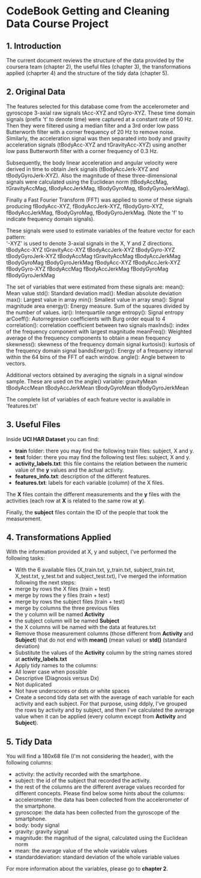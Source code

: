 # CodeBook Getting and Cleaning Data Course Project

## 1. Introduction

The current document reviews the structure of the data provided by the coursera team (chapter 2),  the useful files (chapter 3), the transformations applied (chaprter 4) and the structure of the tidy data (chapter 5).

## 2. Original Data

The features selected for this database come from the accelerometer and gyroscope 3-axial raw signals tAcc-XYZ and tGyro-XYZ. These time domain signals (prefix 't' to denote time) were captured at a constant rate of 50 Hz. Then they were filtered using a median filter and a 3rd order low pass Butterworth filter with a corner frequency of 20 Hz to remove noise. Similarly, the acceleration signal was then separated into body and gravity acceleration signals (tBodyAcc-XYZ and tGravityAcc-XYZ) using another low pass Butterworth filter with a corner frequency of 0.3 Hz. 

Subsequently, the body linear acceleration and angular velocity were derived in time to obtain Jerk signals (tBodyAccJerk-XYZ and tBodyGyroJerk-XYZ). Also the magnitude of these three-dimensional signals were calculated using the Euclidean norm (tBodyAccMag, tGravityAccMag, tBodyAccJerkMag, tBodyGyroMag, tBodyGyroJerkMag). 

Finally a Fast Fourier Transform (FFT) was applied to some of these signals producing fBodyAcc-XYZ, fBodyAccJerk-XYZ, fBodyGyro-XYZ, fBodyAccJerkMag, fBodyGyroMag, fBodyGyroJerkMag. (Note the 'f' to indicate frequency domain signals). 

These signals were used to estimate variables of the feature vector for each pattern:  
'-XYZ' is used to denote 3-axial signals in the X, Y and Z directions.
tBodyAcc-XYZ
tGravityAcc-XYZ
tBodyAccJerk-XYZ
tBodyGyro-XYZ
tBodyGyroJerk-XYZ
tBodyAccMag
tGravityAccMag
tBodyAccJerkMag
tBodyGyroMag
tBodyGyroJerkMag
fBodyAcc-XYZ
fBodyAccJerk-XYZ
fBodyGyro-XYZ
fBodyAccMag
fBodyAccJerkMag
fBodyGyroMag
fBodyGyroJerkMag

The set of variables that were estimated from these signals are: 
mean(): Mean value
std(): Standard deviation
mad(): Median absolute deviation 
max(): Largest value in array
min(): Smallest value in array
sma(): Signal magnitude area
energy(): Energy measure. Sum of the squares divided by the number of values. 
iqr(): Interquartile range 
entropy(): Signal entropy
arCoeff(): Autorregresion coefficients with Burg order equal to 4
correlation(): correlation coefficient between two signals
maxInds(): index of the frequency component with largest magnitude
meanFreq(): Weighted average of the frequency components to obtain a mean frequency
skewness(): skewness of the frequency domain signal 
kurtosis(): kurtosis of the frequency domain signal 
bandsEnergy(): Energy of a frequency interval within the 64 bins of the FFT of each window.
angle(): Angle between to vectors.

Additional vectors obtained by averaging the signals in a signal window sample. These are used on the angle() variable:
gravityMean
tBodyAccMean
tBodyAccJerkMean
tBodyGyroMean
tBodyGyroJerkMean

The complete list of variables of each feature vector is available in 'features.txt'

## 3. Useful Files
Inside **UCI HAR Dataset** you can find:
* **train** folder: there you may find the following train files: subject, X and y.
* **test** folder: there you may find the following test files: subject, X and y.
* **activity_labels.txt**: this file contains the relation between the numeric value of the **y** values and the actual activity.
* **features_info.txt**: description of the different features.
* **features.txt**: labels for each variable (column) of the X files.

The **X** files contain the different measurements and the **y** files with the activities (each row at **X** is related to the same row at **y**).

Finally, the **subject** files contain the ID of the people that took the measurement.

## 4. Transformations Applied

With the information provided at X, y and subject, I've performed the following tasks:
* With the 6 available files (X_train.txt, y_train.txt, subject_train.txt, X_test.txt, y_test.txt and subject_test.txt), I've merged the information following the next steps:
 * merge by rows the X files (train + test)
 * merge by rows the y files (train + test)
 * merge by rows the subject files (train + test)
 * merge by columns the three previous files
 * the y column will be named **Activity**
 * the subject column will be named **Subject**
 * the X columns will be named with the data at features.txt
* Remove those measurement columns (those different from **Activity** and **Subject**) that do not end with **mean()** (mean value) or **std()** (standard deviation)
* Substitute the values of the **Activity** column by the string names stored at **activity_labels.txt**
* Apply tidy names to the columns:
 * All lower case when possible
 * Descriptive (Diagnosis versus Dx)
 * Not duplicated
 * Not have underscores or dots or white spaces
* Create a second tidy data set with the average of each variable for each activity and each subject. For that purpose, using ddply, I've grouped the rows by activity and by subject, and then I've calculated the average value when it can be applied (every column except from **Activity** and **Subject**).

## 5. Tidy Data
You will find a 180x68 file (I'm not considering the header), with the following columns:
* activity: the activity recorded with the smartphone.
* subject: the id of the subject that recorded the activity.
* the rest of the columns are the different average values recorded for different concepts. Please find below some hints about the columns:
 * accelerometer: the data has been collected from the accelerometer of the smartphone.
 * gyroscope: the data has been collected from the gyroscope of the smartphone.
 * body: body signal
 * gravity: gravity signal
 * magnitude: the magnitud of the signal, calculated using the Euclidean norm
 * mean: the average value of the whole variable values
 * standarddeviation: standard deviation of the whole variable values

For more information about the variables, please go to **chapter 2**.
